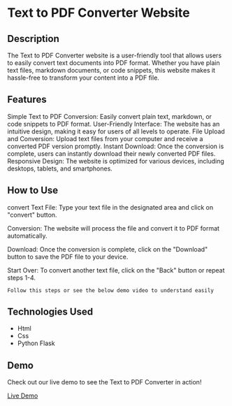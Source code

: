 # Text to PDF Converter Website

## Description
The Text to PDF Converter website is a user-friendly tool that allows users to easily convert text documents into PDF format. Whether you have plain text files, markdown documents, or code snippets, this website makes it hassle-free to transform your content into a PDF file.


## Features

Simple Text to PDF Conversion: Easily convert plain text, markdown, or code snippets to PDF format.
User-Friendly Interface: The website has an intuitive design, making it easy for users of all levels to operate.
File Upload and Conversion: Upload text files from your computer and receive a converted PDF version promptly.
Instant Download: Once the conversion is complete, users can instantly download their newly converted PDF files.
Responsive Design: The website is optimized for various devices, including desktops, tablets, and smartphones.
## How to Use
convert Text File: Type your text file in the designated area and click on "convert" button.

Conversion: The website will process the file and convert it to PDF format automatically.

Download: Once the conversion is complete, click on the "Download" button to save the PDF file to your device.

Start Over: To convert another text file, click on the "Back" button or repeat steps 1-4.

`Follow this steps or see the below demo video to understand easily`
## Technologies Used
- Html
- Css
- Python Flask

## Demo

Check out our live demo to see the Text to PDF Converter in action!

[Live Demo](https://github.com/suryaprakash-Gadi/Text-To-Pdf-Converter/assets/105710300/0c922b0b-0566-4a34-b248-c079bbb93444)
